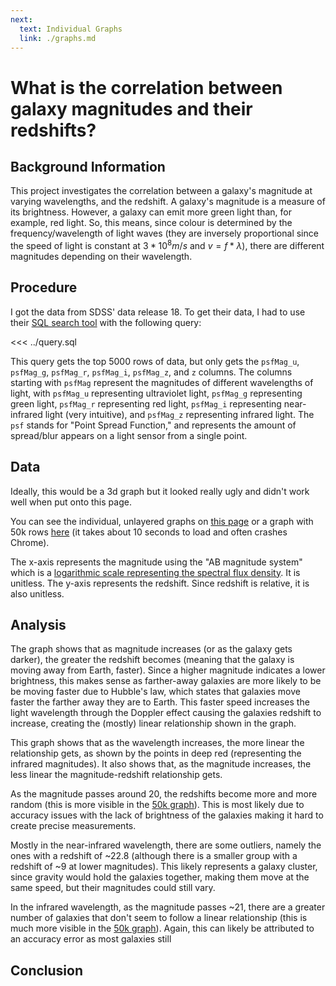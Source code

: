 ```yaml
---
next:
  text: Individual Graphs
  link: ./graphs.md
---
```


<script setup>
import Graph from './Graph.vue';
</script>

# What is the correlation between galaxy magnitudes and their redshifts?

## Background Information

This project investigates the correlation between a galaxy's magnitude at varying wavelengths, and the redshift. A galaxy's magnitude is a measure of its brightness. However, a galaxy can emit more green light than, for example, red light. So, this means, since colour is determined by the frequency/wavelength of light waves (they are inversely proportional since the speed of light is constant at $3*10^{8} m/s$ and $v=f*\lambda$), there are different magnitudes depending on their wavelength.

## Procedure

I got the data from SDSS' data release 18. To get their data, I had to use their [SQL search tool](https://skyserver.sdss.org/dr18/SearchTools/sql) with the following query:

<<< ../query.sql

This query gets the top 5000 rows of data, but only gets the `psfMag_u`, `psfMag_g`, `psfMag_r`, `psfMag_i`, `psfMag_z`, and `z` columns. The columns starting with `psfMag` represent the magnitudes of different wavelengths of light, with `psfMag_u` representing ultraviolet light, `psfMag_g` representing green light, `psfMag_r` representing red light, `psfMag_i` representing near-infrared light (very intuitive), and `psfMag_z` representing infrared light. The `psf` stands for "Point Spread Function," and represents the amount of spread/blur appears on a light sensor from a single point.

## Data

Ideally, this would be a 3d graph but it looked really ugly and didn't work well when put onto this page.

You can see the individual, unlayered graphs on [this page](./graphs.md) or a graph with 50k rows [here](./graph-50k.md) (it takes about 10 seconds to load and often crashes Chrome).

<Graph />

The x-axis represents the magnitude using the "AB magnitude system" which is a [logarithmic scale representing the spectral flux density](https://en.wikipedia.org/wiki/AB_magnitude). It is unitless.
The y-axis represents the redshift. Since redshift is relative, it is also unitless.

## Analysis

The graph shows that as magnitude increases (or as the galaxy gets darker), the greater the redshift becomes (meaning that the galaxy is moving away from Earth, faster). Since a higher magnitude indicates a lower brightness, this makes sense as farther-away galaxies are more likely to be be moving faster due to Hubble's law, which states that galaxies move faster the farther away they are to Earth. This faster speed increases the light wavelength through the Doppler effect causing the galaxies redshift to increase, creating the (mostly) linear relationship shown in the graph.

This graph shows that as the wavelength increases, the more linear the relationship gets, as shown by the points in deep red (representing the infrared magnitudes). It also shows that, as the magnitude increases, the less linear the magnitude-redshift relationship gets.

As the magnitude passes around 20, the redshifts become more and more random (this is more visible in the [50k graph](./graph-50k.md)). This is most likely due to accuracy issues with the lack of brightness of the galaxies making it hard to create precise measurements.

Mostly in the near-infrared wavelength, there are some outliers, namely the ones with a redshift of ~22.8 (although there is a smaller group with a redshift of ~9 at lower magnitudes). This likely represents a galaxy cluster, since gravity would hold the galaxies together, making them move at the same speed, but their magnitudes could still vary.

In the infrared wavelength, as the magnitude passes ~21, there are a greater number of galaxies that don't seem to follow a linear relationship (this is much more visible in the [50k graph](./graph-50k.md)). Again, this can likely be attributed to an accuracy error as most galaxies still

## Conclusion
